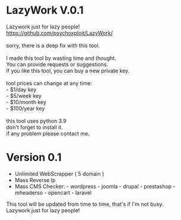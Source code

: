 # LazyWork V.0.1
Lazywork just for lazy people!</br>
https://github.com/psychoxploit/LazyWork/</br>
<br/>
sorry, there is a deep fix with this tool.</br>
</br>
I made this tool by wasting time and thought.</br>
You can provide requests or suggestions.</br>
If you like this tool, you can buy a new private key.</br>
</br>
tool prices can change at any time:</br>
        - $1/day key</br>
        - $5/week key</br>
        - $10/month key</br>
        - $100/year key</br>
</br>
this tool uses python 3.9</br>
don't forget to install it.</br>
if any problem please contact me.</br>

# Version 0.1
- Unlimited WebScrapper ( 5 domain )
- Mass Reverse Ip
- Mass CMS Checker:
        - wordpress
        - joomla
        - drupal
        - prestashop
        - mheaderso
        - opencart
        - laravel

This tool will be updated from time to time, that's if I'm not busy.</br>
Lazywork just for lazy people!</br>
